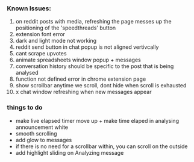 ### Known Issues:
1. on reddit posts with media, refreshing the page messes up the positioning of the 'speedthreads' button
2. extension font error
3. dark and light mode not working
4. reddit send button in chat popup is not aligned vertivcally
5. cant scrape upvotes
6. animate spreadsheets window popup + messages
7. conversation history should be specific to the post that is being analysed
8. function not defined error in chrome extension page
9. show scrollbar anytime we scroll, dont hide when scroll is exhausted
10. x chat window refreshing when new messages appear


### things to do
- make live elapsed timer move up + make time elaped in analysing announcement white
- smooth scrolling
- add glow to messages
- if there is no need for a scrollbar within, you can scroll on the outside
- add highlight sliding on Analyzing message